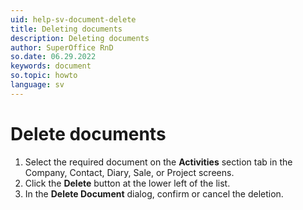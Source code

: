 ```yaml
---
uid: help-sv-document-delete
title: Deleting documents
description: Deleting documents
author: SuperOffice RnD
so.date: 06.29.2022
keywords: document
so.topic: howto
language: sv
---
```


# Delete documents

1. Select the required document on the **Activities** section tab in the Company, Contact, Diary, Sale, or Project screens.
2. Click the **Delete** button at the lower left of the list.
3. In the **Delete Document** dialog, confirm or cancel the deletion.

